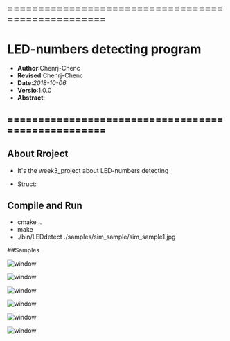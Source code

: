 ===================================================
------------------------
# LED-numbers detecting program
- **Author**:Chenrj-Chenc
- **Revised**:Chenrj-Chenc
- **Date**:*2018-10-06*
- **Versio**:1.0.0
- **Abstract**: 

===================================================
------------------------
## About Rroject
    
- It's the week3_project about LED-numbers detecting

- Struct:
    

## Compile and Run
- cmake ..
- make 
- ./bin/LEDdetect ./samples/sim_sample/sim_sample1.jpg

##Samples

![window](data/result/1/1.png)

![window](data/result/1/2.png)

![window](data/result/1/3.png)

![window](data/result/1/4.png)

![window](data/result/1/5.png)

![window](data/result/1/6.png)

